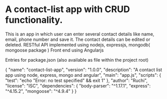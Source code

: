 # A contact-list app with CRUD functionality. 
This is an app in which user can enter several contact details like name, email, phone number and save it. The contact details can be edited or deleted.
  RESTful API implemented using nodejs, expressjs, 
  mongodb( mongoose package ) 
  Front end using Angularjs


Entries for package.json (also available as file within the project root)

{
  "name": "contact-list-app",
  "version": "1.0.0",
  "description": "A contact list app using node, express, mongo and angular",
  "main": "app.js",
  "scripts": {
    "test": "echo \"Error: no test specified\" && exit 1"
  },
  "author": "Ruchi",
  "license": "ISC",
  "dependencies": {
    "body-parser": "^1.17.1",
    "express": "^4.15.2",
    "mongoose": "^4.9.4"
  }
}
